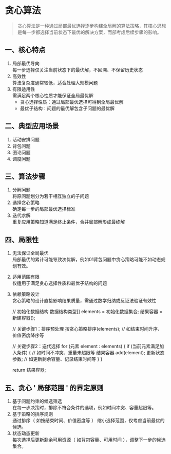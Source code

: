 # 贪心算法

> 贪心算法是一种通过局部最优选择逐步构建全局解的算法策略，其核心思想是每一步都选择当前状态下最优的解决方案，而部考虑后续步骤的影响。

## 一、核心特点

1. 局部最优导向  
   每一步选择仅关注当前状态下的最优解，不回溯、不保留历史状态
2. 高效性  
   算法复杂度通常较低，适合处理大规模问题
3. 有限适用性  
   需满足两个核心性质才能保证全局最优解
    + 贪心选择性质：通过局部最优选择可得到全局最优解
    + 最优子结构：问题的最优解包含子问题的最优解

## 二、典型应用场景

1. 活动安排问题
2. 背包问题
3. 图论问题
4. 调度问题

## 三、算法步骤

1. 分解问题  
   将原问题划分为若干相互独立的子问题
2. 选择贪心策略  
   确定每一步的局部最优选择标准
3. 迭代求解  
   重复应用策略知道满足终止条件，合并局部解形成最终解

## 四、局限性
1. 无法保证全局最优  
   局部最优的累计可能导致次优解，例如01背包问题中贪心策略可能不如动态规划有效。
2. 适用范围有限  
   仅适用于满足贪心选择性质和最优子结构的问题
3. 依赖策略设计  
   贪心策略的设计直接影响结果质量，需通过数学归纳或反证法验证有效性


    // 初始化数据结构
    数据结构类型[] elements = 初始化数据集合;
    结果容器 = 新建容器();
    
    // 关键步骤1：排序预处理
    按贪心策略排序(elements); // 如结束时间升序、价值密度降序等
    
    // 关键步骤2：迭代选择
    for (元素 element : elements) {
        if (当前元素满足加入条件) { // 如时间不冲突、重量未超限等
            结果容器.add(element);
            更新状态参数;        // 如更新剩余容量、记录结束时间等
        }
    }
    
    return 结果容器;

## 五、贪心 ' 局部范围 ' 的界定原则
1. 基于问题约束的候选筛选  
   在每一步决策时，排除不符合条件的选项，例如时间冲突、容量超限等。
2. 基于策略的排序规则  
   通过排序（ 如按结束时间、价值密度等 ） 缩小选择范围，仅考虑当前最优的候选。  
3. 状态动态更新  
   每次选择后更新剩余可用资源（ 如背包容量、可用时间 ），调整下一步的候选集合。
